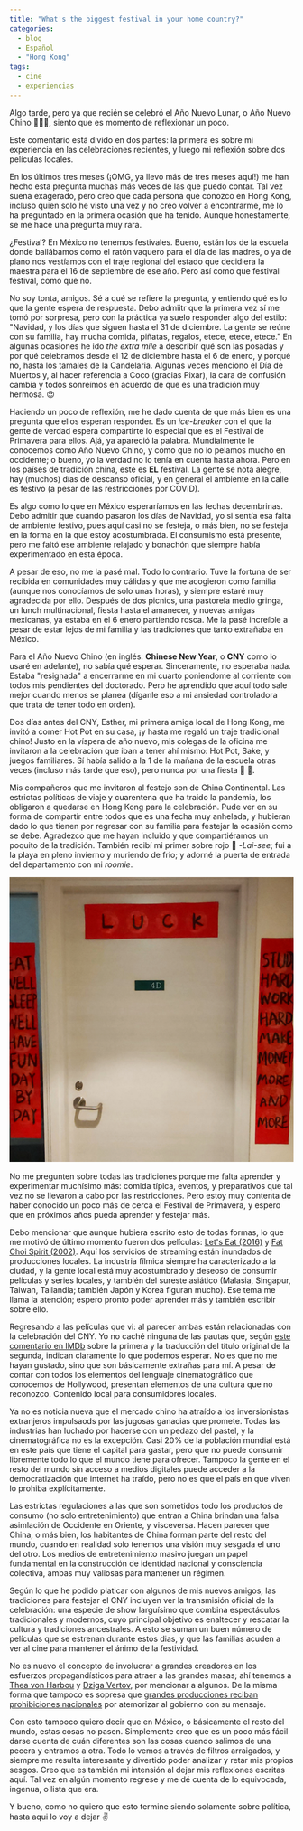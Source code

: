 ```yaml
---
title: "What's the biggest festival in your home country?"
categories:
  - blog
  - Español
  - "Hong Kong"
tags:
  - cine
  - experiencias
---
```


Algo tarde, pero ya que recién se celebró el Año Nuevo Lunar, o Año Nuevo Chino 🧧🧨🎆, siento que es momento de reflexionar un poco.

Este comentario está divido en dos partes: la primera es sobre mi experiencia en las celebraciones recientes, y luego mi reflexión sobre dos películas locales.

En los últimos tres meses (¡OMG, ya llevo más de tres meses aquí!) me han hecho esta pregunta muchas más veces de las que puedo contar. Tal vez suena exagerado, pero creo que cada persona que conozco en Hong Kong, incluso quien solo he visto una vez y no creo volver a encontrarme, me lo ha preguntado en la primera ocasión que ha tenido. Aunque honestamente, se me hace una pregunta muy rara.

¿Festival? En México no tenemos festivales. Bueno, están los de la escuela donde bailábamos como el ratón vaquero para el día de las madres, o ya de plano nos vestíamos con el traje regional del estado que decidiera la maestra para el 16 de septiembre de ese año. Pero así como que festival festival, como que no.

No soy tonta, amigos. Sé a qué se refiere la pregunta, y entiendo qué es lo que la gente espera de respuesta. Debo admiitr que la primera vez sí me tomó por sorpresa, pero con la práctica ya suelo responder algo del estilo: "Navidad, y los días que siguen hasta el 31 de diciembre. La gente se reúne con su familia, hay mucha comida, piñatas, regalos, etece, etece, etece."  En algunas ocasiones he ido _the extra mile_ a describir qué son las posadas y por qué celebramos desde el 12 de diciembre hasta el 6 de enero, y porqué no, hasta los tamales de la Candelaria. Algunas veces menciono el Día de Muertos y, al hacer referencia a Coco (gracias Pixar), la cara de confusión cambia y todos sonreímos en acuerdo de que es una tradición muy hermosa. 😍

Haciendo un poco de reflexión, me he dado cuenta de que más bien es una pregunta que ellos esperan responder. Es un _ice-breaker_ con el que la gente de verdad espera compartirte lo especial que es el Festival de Primavera para ellos. Ajá, ya apareció la palabra. Mundialmente le conocemos como Año Nuevo Chino, y como que no lo pelamos mucho en occidente; o bueno, yo la verdad no lo tenía en cuenta hasta ahora. Pero en los países de tradición china, este es **EL** festival. La gente se nota alegre, hay (muchos) días de descanso oficial, y en general el ambiente en la calle es festivo (a pesar de las restricciones por COVID). 

Es algo como lo que en México esperaríamos en las fechas decembrinas. Debo admitir que cuando pasaron los días de Navidad, yo si sentía esa falta de ambiente festivo, pues aquí casi no se festeja, o más bien, no se festeja en la forma en la que estoy acostumbrada. El consumismo está presente, pero me faltó ese ambiente relajado y bonachón que siempre había experimentado en esta época. 

A pesar de eso, no me la pasé mal. Todo lo contrario. Tuve la fortuna de ser recibida en comunidades muy cálidas y que me acogieron como familia (aunque nos conocíamos de solo unas horas), y siempre estaré muy agradecida por ello. Después de dos picnics, una pastorela medio gringa, un lunch multinacional, fiesta hasta el amanecer, y nuevas amigas mexicanas, ya estaba en el 6 enero partiendo rosca. Me la pasé increíble a pesar de estar lejos de mi familia y las tradiciones que tanto extrañaba en México. 

Para el Año Nuevo Chino (en inglés: **Chinese New Year**, o **CNY** como lo usaré en adelante), no sabía qué esperar. Sinceramente, no esperaba nada. Estaba "resignada" a encerrarme en mi cuarto poniendome al corriente con todos mis pendientes del doctorado. Pero he aprendido que aquí todo sale mejor cuando menos se planea (díganle eso a mi ansiedad controladora que trata de tener todo en orden). 

Dos días antes del CNY, Esther, mi primera amiga local de Hong Kong, me invitó a comer Hot Pot en su casa, ¡y hasta me regaló un traje tradicional chino! Justo en la víspera de año nuevo, mis colegas de la oficina me invitaron a la celebración que iban a tener ahí mismo: Hot Pot, Sake, y juegos familiares. Sí había salido a la 1 de la mañana de la escuela otras veces (incluso más tarde que eso), pero nunca por una fiesta 🧨 🥳.

Mis compañeros que me invitaron al festejo son de China Continental. Las estrictas políticas de viaje y cuarentena que ha traido la pandemia, los obligaron a quedarse en Hong Kong para la celebración. Pude ver en su forma de compartir entre todos que es una fecha muy anhelada, y hubieran dado lo que tienen por regresar con su familia para festejar la ocasión como se debe. Agradezco que me hayan incluido y que compartiéramos un poquito de la tradición. También recibí mi primer sobre rojo 🧧 -_Lai-see_; fui a la playa en pleno invierno y muriendo de frio; y adorné la puerta de entrada del departamento con mi _roomie_. 

![Puerta adornada para CNY](/assets/images/door-cny.jpg)

No me pregunten sobre todas las tradiciones porque me falta aprender y experimentar muchísimo más: comida típica, eventos, y preparativos que tal vez no se llevaron a cabo por las restricciones. Pero estoy muy contenta de haber conocido un poco más de cerca el Festival de Primavera, y espero que en próximos años pueda aprender y festejar más.

Debo mencionar que aunque hubiera escrito esto de todas formas, lo que me motivó de último momento fueron dos películas: [Let's Eat (2016)](https://letterboxd.com/alt64paty/film/lets-eat-2016/) y [Fat Choi Spirit (2002)](https://letterboxd.com/alt64paty/film/fat-choi-spirit/). Aquí los servicios de streaming están inundados de producciones locales. La industria fílmica siempre ha caracterizado a la ciudad, y la gente local está muy acostumbrado y deseoso de consumir películas y series locales, y también del sureste asiático (Malasia, Singapur, Taiwan, Tailandia;  también Japón y Korea figuran mucho). Ese tema me llama la atención; espero pronto poder aprender más y también escribir sobre ello. 

Regresando a las películas que vi: al parecer ambas están relacionadas con la celebración del CNY. Yo no caché ninguna de las pautas que, según [este comentario en IMDb](https://www.imdb.com/review/rw3408578/?ref_=tt_urv) sobre la primera y la traducción del título original de la segunda, indican claramente lo que podemos esperar. No es que no me hayan gustado, sino que son básicamente extrañas para mí. A pesar de contar con todos los elementos del lenguaje cinematográfico que conocemos de Hollywood, presentan elementos de una cultura que no reconozco. Contenido local para consumidores locales. 

Ya no es noticia nueva que el mercado chino ha atraído a los inversionistas extranjeros impulsaods por las jugosas ganacias que promete. Todas las industrias han luchado por hacerse con un pedazo del pastel, y la cinematográfica no es la excepción. Casi 20% de la población mundial está en este país que tiene el capital para gastar, pero que no puede consumir libremente todo lo que el mundo tiene para ofrecer. Tampoco la gente en el resto del mundo sin acceso a medios digitales puede acceder a la democratización que internet ha traído, pero no es que el país en que viven lo prohiba explícitamente. 

Las estrictas regulaciones a las que son sometidos todo los productos de consumo (no solo entretenimiento) que entran a China brindan una falsa asimlación de Occidente en Oriente, y visceversa. Hacen parecer que China, o más bien, los habitantes de China forman parte del resto del mundo, cuando en realidad solo tenemos una visión muy sesgada el uno del otro. Los medios de entretenimiento masivo juegan un papel fundamental en la construcción de identidad nacional y consciencia colectiva, ambas muy valiosas para mantener un régimen. 

Según lo que he podido platicar con algunos de mis nuevos amigos, las tradiciones para festejar el CNY incluyen ver la transmisión oficial de la celebración: una especie de show larguísimo que combina espectáculos tradicionales y modernos, cuyo principal objetivo es enaltecer y rescatar la cultura y tradiciones ancestrales. A esto se suman un buen número de películas que se estrenan durante estos dias, y que las familias acuden a ver al cine para mantener el ánimo de la festividad. 

No es nuevo el concepto de involucrar a grandes creadores en los esfuerzos propagandísticos para atraer a las grandes masas; ahí tenemos a [Thea von Harbou](https://es.wikipedia.org/wiki/Thea_von_Harbou) y [Dziga Vertov](https://en.wikipedia.org/wiki/Dziga_Vertov), por mencionar a algunos. De la misma forma que tampoco es sopresa que [grandes producciones reciban prohibiciones nacionales](http://www.sevencut.com/culturejam-bannedmediamonth-jan17/2017/1/19/banned-media-month-9-raise-the-red-lantern-by-zhang-yimou-1991) por atemorizar al gobierno con su mensaje. 

Con esto tampoco quiero decir que en México, o básicamente el resto del mundo, estas cosas no pasen. Simplemente creo que es un poco más fácil darse cuenta de cuán diferentes son las cosas cuando salimos de una pecera y entramos a otra. Todo lo vemos a través de filtros arraigados, y siempre me resulta interesante y divertido poder analizar y retar mis propios sesgos. Creo que es también mi intensión al dejar mis reflexiones escritas aquí. Tal vez en algún momento regrese y me dé cuenta de lo equivocada, ingenua, o lista que era. 

Y bueno, como no quiero que esto termine siendo solamente sobre política, hasta aqui lo voy a dejar ✌️








